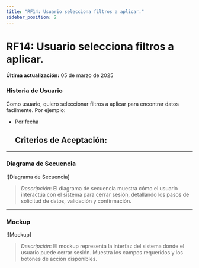 ```yaml
---
title: "RF14: Usuario selecciona filtros a aplicar."  
sidebar_position: 2
---
```


# RF14: Usuario selecciona filtros a aplicar.

**Última actualización:** 05 de marzo de 2025

### Historia de Usuario

Como usuario, quiero seleccionar filtros a aplicar para encontrar datos facilmente. 
Por ejemplo:
- Por fecha

  **Criterios de Aceptación:**
  - 

---

### Diagrama de Secuencia

![Diagrama de Secuencia] 

> *Descripción*: El diagrama de secuencia muestra cómo el usuario interactúa con el sistema para cerrar sesión, detallando los pasos de solicitud de datos, validación y confirmación.

---

### Mockup

![Mockup]

> *Descripción*: El mockup representa la interfaz del sistema donde el usuario puede cerrar sesión. Muestra los campos requeridos y los botones de acción disponibles.
